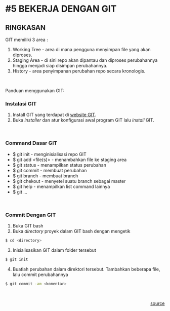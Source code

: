 # #5 BEKERJA DENGAN GIT

## RINGKASAN
GIT memiliki 3 area :
1. Working Tree - area di mana pengguna menyimpan file yang akan diproses.
2. Staging Area - di sini repo akan dipantau dan diproses perubahannya hingga menjadi siap disimpan perubahannya.
3. History - area penyimpanan perubahan repo secara kronologis.

<p>&nbsp;</p>

Panduan menggunakan GIT:

### Instalasi GIT
1. Install GIT yang terdapat di  <a style='text-align: right;' href="https://git-scm.com/downloads">website GIT</a>.
2. Buka _installer_ dan atur konfigurasi awal program GIT lalu _install_ GIT.

<p>&nbsp;</p>

### Command Dasar GIT
- $ git init - menginisialisasi repo GIT
- $ git add <file(s)> - menambahkan file ke staging area
- $ git status - menampilkan status perubahan
- $ git commit - membuat perubahan
- $ git branch - membuat branch
- $ git chekout - menyetel suatu branch sebagai master
- $ git help - menampilkan list command lainnya
- $ git ...

<p>&nbsp;</p>

### Commit Dengan GIT
1. Buka GIT bash
2. Buka _directory_ proyek dalam GIT bash dengan mengetik
```sh
$ cd <directory>
```
3. Inisialisasikan GIT dalam folder tersebut
```sh
$ git init
```
4. Buatlah perubahan dalam direktori tersebut. Tambahkan beberapa file, lalu commit perubahannya
```sh
$ git commit -am <komentar>
```

<p>&nbsp;</p>

<a style='display: block; text-align: right;' href="https://youtu.be/e-6OkXRqWaE">source</a>